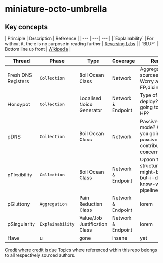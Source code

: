 # miniature-octo-umbrella

<h2>Key concepts</h2>
| Principle | Description | Reference | 
| --- | --- | --- |
| `Explainability` | For without it, there is no purpose in reading further | <a href="https://www.reversinglabs.com/blog/introducing-explainable-threat-intelligence">Reversing Labs</a> |
| `BLUF` | Bottom line up front | <a href="https://en.wikipedia.org/wiki/BLUF_(communication)">Wikipedia</a> |

</br>

| Thread | Phase | Type | Coverage | Remarks |
| --- | --- | --- | --- | --- |
| Fresh DNS Registers | `Collection` | Boil Ocean Class | Network | Aggregate OSINT sources stage. Worry about FP/disinformation? |
| Honeypot | `Collection` | Localised Noise Generator | Network & Endpoint | Type of HP to deploy? Who is going to hit your HP? | 
| pDNS | `Collection` | Boil Ocean Class | Network | Passive or active mode? Where are you going to get a passive contributor? Legal concerns? |
| pFlexibility | `Collection` | Boil Ocean Class | Network & Endpoint | Option for non-structure, this-might-be-useful-but-i-dont-know-why pipeline |
| pGluttony | `Aggregation` | Pain Reduction Class | Network & Endpoint | lorem |
| pSingularity | `Explainability` | Value/Job Justification Class | Network & Endpoint | lorem |
| Have | u | gone | insane | yet |


<u>Credit where credit is due</u>
Topics where referenced within this repo belongs to all respectively sourced authors.
